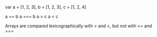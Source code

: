 var a = [1, 2, 3],
    b = [1, 2, 3],
    c = [1, 2, 4]

a ==  b
a === b
a >   c
a <   c

Arrays are compared lexicographically with > and <, but not with == and ===
